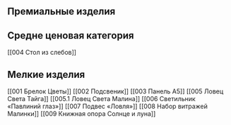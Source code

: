 ## Премиальные изделия
## Средне ценовая категория
[[004 Стол из слебов]]
## Мелкие изделия
[[001 Брелок Цветы]]
[[002 Подсвеник]]
[[003 Панель А5]]
[[005 Ловец Света Тайга]]
[[005.1 Ловец Света Малина]]
[[006 Светильник «Павлиний глаз»]]
[[007 Подвес «Ловля»]]
[[008 Набор витражей Малинки]]
[[009 Книжная опора Солнце и луна]]